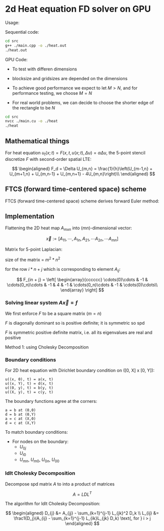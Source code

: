 # 2d Heat equation FD solver on GPU

Usage:

Sequential code:

```bash
cd src
g++ ./main.cpp -o ./heat.out
./heat.out
```

GPU Code:

* To test with differen dimensions

* blocksize and gridsizes are depended on the dimensions

* To achieve good performance we expect to let $M > N$, and for performance testing, we choose $M = N$

* For real world problems, we can decide to choose the shorter edge of the rectangle to be $N$

```bash
cd src
nvcc ./main.cu -o ./heat
./heat
```


## Mathematical things

<!-- For the PDE:
$$
\begin{aligned}
    u_t(x;t) &= F(x, t, u(x;t), \Delta u(x;t)) \\
\end{aligned}
$$

Discretize $F$ and the forward Euler method is given by:

$$
\begin{aligned}
    \frac{U_{n}^{k+1} - U_{n}^{k+1}}{\tau} &= F(x, t, u(x;t), \Delta u(x;t)) \\
\end{aligned}
$$ -->

For heat equation $u_t(x;t) = F(x, t, u(x;t),  \Delta u) = \alpha \Delta u$, the 5-point stencil discretize $F$ with second-order spatial LTE:

$$
\begin{aligned}
    F_d = \Delta U_{m,n} = \frac{1}{h}\left(U_{m-1,n} + U_{m+1,n} + U_{m,n-1} + U_{m,n+1} - 4U_{m,n}\right)\\
\end{aligned}
$$

## FTCS (forward time-centered space) scheme

FTCS (forward time-centered space) scheme derives forward Euler method:

## Implementation

Flattening the 2D heat map $A_{mxn}$ into $(mn)$-dimensional vector:

$$
\vec x := [A_{11}, \cdots, A_{1n},
 A_{21}, \cdots A_{2n},
 \cdots A_{mn}]
 $$

Matrix for 5-point Laplacian:

size of the matrix = $m^2*n^2$

for the row $i * n + j$ which is corresponding to element $A_{ij}$:

$$
F_{in + j} = 
\left[
\begin{array}{cccccc}
    \cdots(0)\cdots & -1 & \cdots(0_n)\cdots & -1 & 4 & -1 & \cdots(0_n)\cdots & -1 & \cdots(0)\cdots\\
\end{array}
\right]
$$

### Solving linear system $A\vec x = f$

We first enforce $F$ to be a square matrix $(m = n)$

$F$ is diagonally dominant so is positive definite; it is symmetric so spd

$F$ is symmetric positive definite matrix, i.e. all its eigenvalues are real and positive

Method 1: using Cholesky Decomposition

### Boundary conditions

For 2D heat equation with Dirichlet boundary condition on ([0, X] x [0, Y]):

    u((x, 0), t) = a(x, t)
    u((x, Y), t) = d(x, t)
    u((0, y), t) = b(y, t)
    u((X, y), t) = c(y, t)

The boundary functions agree at the corners:

    a = b at (0,0)
    d = b at (0,Y)
    a = c at (X,0)
    d = c at (X,Y)

To match boundary conditions:

* For nodes on the boundary:
  * $U_{0j}$
  * $U_{i0}$
  * $U_{mn}$, $U_{m0}$, $U_{0n}$, $U_{00}$

### ldlt Cholesky Decomposition

Decompose spd matrix $A$ to into a product of matrices

$$
A = LDL^T
$$

The algorithm for ldlt Cholesky Decomposition:

$$
\begin{aligned}
D_{j} &= A_{jj} - \sum_{k=1}^{j-1} L_{jk}^2 D_k \\
L_{ij} &= \frac1{D_j}(A_{ij} - \sum_{k=1}^{j-1} L_{ik}L_{jk} D_k) \text{, for } i > j
\end{aligned}
$$
